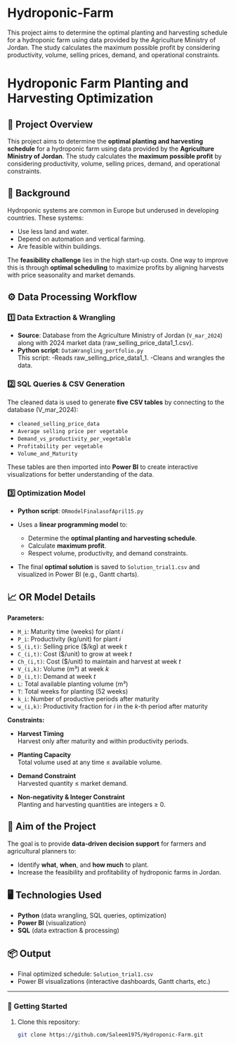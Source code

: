 # Hydroponic-Farm
This project aims to determine the optimal planting and harvesting schedule for a hydroponic farm using data provided by the Agriculture Ministry of Jordan. The study calculates the maximum possible profit by considering productivity, volume, selling prices, demand, and operational constraints.
# Hydroponic Farm Planting and Harvesting Optimization

## 📄 Project Overview
This project aims to determine the **optimal planting and harvesting schedule** for a hydroponic farm using data provided by the **Agriculture Ministry of Jordan**. The study calculates the **maximum possible profit** by considering productivity, volume, selling prices, demand, and operational constraints.

## 🌱 Background
Hydroponic systems are common in Europe but underused in developing countries. These systems:
- Use less land and water.
- Depend on automation and vertical farming.
- Are feasible within buildings.

The **feasibility challenge** lies in the high start-up costs. One way to improve this is through **optimal scheduling** to maximize profits by aligning harvests with price seasonality and market demands.

## ⚙️ Data Processing Workflow

### 1️⃣ Data Extraction & Wrangling
- **Source**: Database from the Agriculture Ministry of Jordan (`V_mar_2024`) along with 2024 market data (raw_selling_price_data1_1.csv).
- **Python script**: `DataWrangling_portfolio.py`  
  This script:
  -Reads raw_selling_price_data1_1.
  -Cleans and wrangles the data.

### 2️⃣ SQL Queries & CSV Generation
The cleaned data is used to generate **five CSV tables** by connecting to the database (V_mar_2024):
- `cleaned_selling_price_data`
- `Average selling price per vegetable`
- `Demand_vs_productivity_per_vegetable`
- `Profitability per vegetable`
- `Volume_and_Maturity`

These tables are then imported into **Power BI** to create interactive visualizations for better understanding of the data.

### 3️⃣ Optimization Model
- **Python script**: `ORmodelFinalasofApril15.py`  
- Uses a **linear programming model** to:
  - Determine the **optimal planting and harvesting schedule**.
  - Calculate **maximum profit**.
  - Respect volume, productivity, and demand constraints.

- The final **optimal solution** is saved to `Solution_trial1.csv` and visualized in Power BI (e.g., Gantt charts).

## 📈 OR Model Details

**Parameters:**
- `M_i`: Maturity time (weeks) for plant *i*  
- `P_i`: Productivity (kg/unit) for plant *i*  
- `S_(i,t)`: Selling price ($/kg) at week *t*  
- `C_(i,t)`: Cost ($/unit) to grow at week *t*  
- `Ch_(i,t)`: Cost ($/unit) to maintain and harvest at week *t*  
- `V_(i,k)`: Volume (m³) at week *k*  
- `D_(i,t)`: Demand at week *t*  
- `L`: Total available planting volume (m³)  
- `T`: Total weeks for planting (52 weeks)  
- `k_i`: Number of productive periods after maturity  
- `w_(i,k)`: Productivity fraction for *i* in the *k*-th period after maturity  

**Constraints:**
- **Harvest Timing**  
  Harvest only after maturity and within productivity periods.

- **Planting Capacity**  
  Total volume used at any time ≤ available volume.

- **Demand Constraint**  
  Harvested quantity ≤ market demand.

- **Non-negativity & Integer Constraint**  
  Planting and harvesting quantities are integers ≥ 0.

## 🚀 Aim of the Project
The goal is to provide **data-driven decision support** for farmers and agricultural planners to:
- Identify **what**, **when**, and **how much** to plant.
- Increase the feasibility and profitability of hydroponic farms in Jordan.

## 🖥️ Technologies Used
- **Python** (data wrangling, SQL queries, optimization)
- **Power BI** (visualization)
- **SQL** (data extraction & processing)

## 📦 Output
- Final optimized schedule: `Solution_trial1.csv`  
- Power BI visualizations (interactive dashboards, Gantt charts, etc.)

---

### 🚀 Getting Started

1. Clone this repository:
   ```bash
   git clone https://github.com/Saleem1975/Hydroponic-Farm.git
